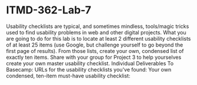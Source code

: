 # ITMD-362-Lab-7
Usability checklists are typical, and sometimes mindless, tools/magic tricks used to find usability problems in web and other digital projects. What you are going to do for this lab is to locate at least 2 different usability checklists of at least 25 items (use Google, but challenge yourself to go beyond the first page of results). From those lists, create your own, condensed list of exactly ten items. Share with your group for Project 3 to help yourselves create your own master usability checklist.  Individual Deliverables To Basecamp: URLs for the usability checklists you've found: Your own condensed, ten-item must-have usability checklist:
